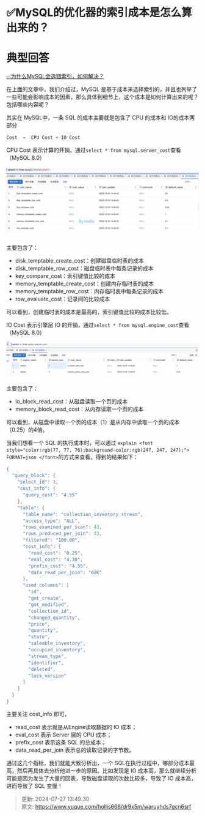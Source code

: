 # ✅MySQL的优化器的索引成本是怎么算出来的？

# 典型回答


[✅为什么MySQL会选错索引，如何解决？](https://www.yuque.com/hollis666/dr9x5m/ghy5i20ie717exee)



在上面的文章中，我们介绍过，MySQL 是基于成本来选择索引的，并且也列举了一些可能会影响成本的因素，那么具体到细节上，这个成本是如何计算出来的呢？包括哪些内容呢？



其实在 MySQL中，一条 SQL 的成本主要就是包含了 CPU 的成本和 IO的成本两部分

**<font style="color:rgb(59, 67, 81);"></font>**

```java
Cost  =  CPU Cost + IO Cost
```



CPU Cost 表示计算的开销，通过`select * from mysql.server_cost`查看（MySQL 8.0）



![1722058701794-68ab32d7-298b-4429-a011-5eef8f4febc5.png](./img/kdc77sgESalSpZuc/1722058701794-68ab32d7-298b-4429-a011-5eef8f4febc5-567615.png)



主要包含了：



+ disk_temptable_create_cost：创建磁盘临时表的成本
+ disk_temptable_row_cost：磁盘临时表中每条记录的成本
+ key_compare_cost：索引键值比较的成本
+ memory_temptable_create_cost：创建内存临时表的成本
+ memory_temptable_row_cost：内存临时表中每条记录的成本
+ row_evaluate_cost：记录间的比较成本



可以看到，创建临时表的成本是最高的，索引键值比较的成本比较低。



IO Cost 表示引擎层 IO 的开销，通过`select * from mysql.engine_cost`查看（MySQL 8.0）



![1722058927761-0f71cdea-e353-404b-8317-09ed2f4f912f.png](./img/kdc77sgESalSpZuc/1722058927761-0f71cdea-e353-404b-8317-09ed2f4f912f-688555.png)



主要包含了：



+ io_block_read_cost：从磁盘读取一个页的成本
+ memory_block_read_cost：从内存读取一个页的成本



可以看到，从磁盘中读取一个页的成本（1）是从内存中读取一个页的成本（0.25）的4倍。



当我们想看一个 SQL 的执行成本时，可以通过 `explain <font style="color:rgb(77, 77, 76);background-color:rgb(247, 247, 247);"> FORMAT=json </font>`的方式来查看，得到的结果如下：



```java
{
  "query_block": {
    "select_id": 1,
    "cost_info": {
      "query_cost": "4.55"
    },
    "table": {
      "table_name": "collection_inventory_stream",
      "access_type": "ALL",
      "rows_examined_per_scan": 43,
      "rows_produced_per_join": 43,
      "filtered": "100.00",
      "cost_info": {
        "read_cost": "0.25",
        "eval_cost": "4.30",
        "prefix_cost": "4.55",
        "data_read_per_join": "68K"
      },
      "used_columns": [
        "id",
        "gmt_create",
        "gmt_modified",
        "collection_id",
        "changed_quantity",
        "price",
        "quantity",
        "state",
        "saleable_inventory",
        "occupied_inventory",
        "stream_type",
        "identifier",
        "deleted",
        "lock_version"
      ]
    }
  }
}
```



主要关注 cost_info 即可，

+ read_cost 表示就是从Engine读取数据的 IO 成本；
+ eval_cost 表示 Server 层的 CPU 成本；
+ prefix_cost 表示这条 SQL 的总成本；
+ data_read_per_join 表示总的读取记录的字节数。

  
通过这几个指标，我们就能大致分析出，一个 SQL在执行过程中，哪部分成本最高，然后再具体去分析他进一步的原因。比如发现是 IO 成本高，那么就继续分析可能是因为发生了大量的回表，导致磁盘读取的次数比较多，导致了 IO 成本高，进而导致了 SQL 变慢！



> 更新: 2024-07-27 13:49:30  
> 原文: <https://www.yuque.com/hollis666/dr9x5m/waruyhds7gcn6srf>